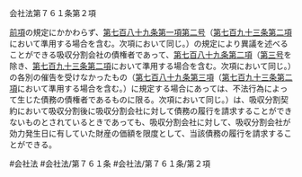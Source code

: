 会社法第７６１条第２項

[前項](会社法＿＿＿＿第７６１条第１項)の規定にかかわらず、[第七百八十九条第一項第二号](会社法＿＿＿＿第７８９条第１項第２号)（[第七百九十三条第二項](会社法＿＿＿＿第７９３条第２項)において準用する場合を含む。次項において同じ。）の規定により異議を述べることができる吸収分割会社の債権者であって、[第七百八十九条第二項](会社法＿＿＿＿第７８９条第２項)（[第三号](会社法＿＿＿＿第７６１条第２項第３号)を除き、[第七百九十三条第二項](会社法＿＿＿＿第７９３条第２項)において準用する場合を含む。次項において同じ。）の各別の催告を受けなかったもの（[第七百八十九条第三項](会社法＿＿＿＿第７８９条第３項)（[第七百九十三条第二項](会社法＿＿＿＿第７９３条第２項)において準用する場合を含む。）に規定する場合にあっては、不法行為によって生じた債務の債権者であるものに限る。次項において同じ。）は、吸収分割契約において吸収分割後に吸収分割会社に対して債務の履行を請求することができないものとされているときであっても、吸収分割会社に対して、吸収分割会社が効力発生日に有していた財産の価額を限度として、当該債務の履行を請求することができる。

#会社法
#会社法/第７６１条
#会社法/第７６１条/第２項
